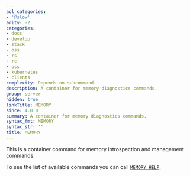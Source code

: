 ```yaml
---
acl_categories:
- '@slow'
arity: -2
categories:
- docs
- develop
- stack
- oss
- rs
- rc
- oss
- kubernetes
- clients
complexity: Depends on subcommand.
description: A container for memory diagnostics commands.
group: server
hidden: true
linkTitle: MEMORY
since: 4.0.0
summary: A container for memory diagnostics commands.
syntax_fmt: MEMORY
syntax_str: ''
title: MEMORY
---
```

This is a container command for memory introspection and management commands.

To see the list of available commands you can call [`MEMORY HELP`](/commands/memory-help).
